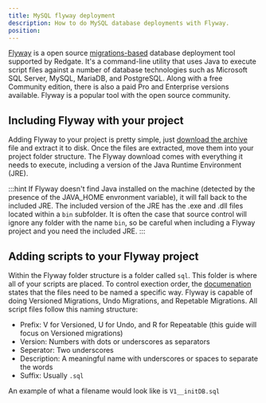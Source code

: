 ```yaml
---
title: MySQL flyway deployment
description: How to do MySQL database deployments with Flyway.
position: 
---
```


[Flyway](https://flywaydb.org/) is a open source [migrations-based](https://octopus.com/blog/sql-server-deployment-options-for-octopus-deploy) database deployment tool supported by Redgate.  It's a command-line utility that uses Java to execute script files against a number of database technologies such as Microsoft SQL Server, MySQL, MariaDB, and PostgreSQL.  Along with a free Community edition, there is also a paid Pro and Enterprise versions available.  Flyway is a popular tool with the open source community.

## Including Flyway with your project
Adding Flyway to your project is pretty simple, just [download the archive](https://flywaydb.org/download/) file and extract it to disk.  Once the files are extracted, move them into your project folder structure.  The Flyway download comes with everything it needs to execute, including a version of the Java Runtime Environment (JRE).  

:::hint
If Flyway doesn't find Java installed on the machine (detected by the presence of the JAVA_HOME envronment variable), it will fall back to the included JRE.  The included version of the JRE has the .exe and .dll files located within a `bin` subfolder.  It is often the case that source control will ignore any folder with the name `bin`, so be careful when including a Flyway project and you need the included JRE.
:::

## Adding scripts to your Flyway project
Within the Flyway folder structure is a folder called `sql`.  This folder is where all of your scripts are placed.  To control exection order, the [documenation](https://flywaydb.org/documentation/) states that the files need to be named a specific way.  Flyway is capable of doing Versioned Migrations, Undo Migrations, and Repetable Migrations.  All script files follow this naming structure:

- Prefix: V for Versioned, U for Undo, and R for Repeatable (this guide will focus on Versioned migrations)
- Version: Numbers with dots or underscores as separators
- Seperator: Two underscores
- Description: A meaningful name with underscores or spaces to separate the words
- Suffix: Usually `.sql`

An example of what a filename would look like is `V1__initDB.sql`

